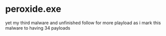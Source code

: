 # peroxide.exe
yet my third malware and unfinished follow for more playload as i mark this malware to having 34 payloads
